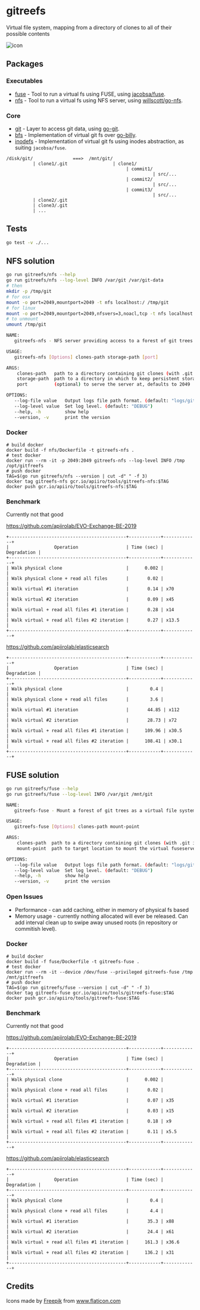 # gitreefs

Virtual file system, mapping from a directory of clones to all of their possible contents

![icon](./gitreefs.png)

## Packages

### Executables
- [fuse](fuse) - Tool to run a virtual fs using FUSE, using [jacobsa/fuse](https://github.com/jacobsa/fuse).
- [nfs](nfs) - Tool to run a virtual fs using NFS server, using [willscott/go-nfs](https://github.com/willscott/go-nfs).
### Core
- [git](core/git) - Layer to access git data, using [go-git](https://github.com/go-git/go-git).
- [bfs](core/virtualfs/bfs) - Implementation of virtual git fs over [go-billy](https://github.com/go-git/go-billy).
- [inodefs](core/virtualfs/inodefs) - Implementation of virtual git fs using inodes abstraction, as suiting `jacobsa/fuse`.

```
/disk/git/               ===>  /mnt/git/
          | clone1/.git                 | clone1/
                                             | commit1/
                                                       | src/...
                                             | commit2/
                                                       | src/...
                                             | commit3/
                                                       | src/...
          | clone2/.git
          | clone3/.git
          | ...
```

## Tests

```bash
go test -v ./...
```

## NFS solution

```bash
go run gitreefs/nfs --help
go run gitreefs/nfs --log-level INFO /var/git /var/git-data
# then
mkdir -p /tmp/git
# for osx
mount -o port=2049,mountport=2049 -t nfs localhost:/ /tmp/git
# for linux
mount -o port=2049,mountport=2049,nfsvers=3,noacl,tcp -t nfs localhost:/ /tmp/git
# to unmount
umount /tmp/git
```

```bash
NAME:
   gitreefs-nfs - NFS server providing access to a forest of git trees as a virtual file system

USAGE:
   gitreefs-nfs [Options] clones-path storage-path [port]

ARGS:
    clones-path   path to a directory containing git clones (with .git in them)
    storage-path  path to a directory in which to keep persistent storage (file handler mapping)
    port          (optional) to serve the server at, defaults to 2049

OPTIONS:
   --log-file value   Output logs file path format. (default: "logs/gitreefs-%v-%v.log")
   --log-level value  Set log level. (default: "DEBUG")
   --help, -h         show help
   --version, -v      print the version
```

### Docker

```shell
# build docker
docker build -f nfs/Dockerfile -t gitreefs-nfs .
# test docker
docker run --rm -it -p 2049:2049 gitreefs-nfs --log-level INFO /tmp /opt/gitfreefs
# push docker
TAG=$(go run gitreefs/nfs --version | cut -d" " -f 3)
docker tag gitreefs-nfs gcr.io/apiiro/tools/gitreefs-nfs:$TAG
docker push gcr.io/apiiro/tools/gitreefs-nfs:$TAG
```

### Benchmark

Currently not that good

https://github.com/apiirolab/EVO-Exchange-BE-2019

```
+--------------------------------------------+------------+-------------+
|                 Operation                  | Time (sec) | Degradation |
+--------------------------------------------+------------+-------------+
| Walk physical clone                        |      0.002 |             |
| Walk physical clone + read all files       |       0.02 |             |
| Walk virtual #1 iteration                  |       0.14 | x70         |
| Walk virtual #2 iteration                  |       0.09 | x45         |
| Walk virtual + read all files #1 iteration |       0.28 | x14         |
| Walk virtual + read all files #2 iteration |       0.27 | x13.5       |
+--------------------------------------------+------------+-------------+
```

https://github.com/apiirolab/elasticsearch

```
+--------------------------------------------+------------+-------------+
|                 Operation                  | Time (sec) | Degradation |
+--------------------------------------------+------------+-------------+
| Walk physical clone                        |        0.4 |             |
| Walk physical clone + read all files       |        3.6 |             |
| Walk virtual #1 iteration                  |       44.85 | x112       |
| Walk virtual #2 iteration                  |       28.73 | x72        |
| Walk virtual + read all files #1 iteration |      109.96 | x30.5      |
| Walk virtual + read all files #2 iteration |      108.41 | x30.1      |
+--------------------------------------------+------------+-------------+
```

## FUSE solution

```bash
go run gitreefs/fuse --help
go run gitreefs/fuse --log-level INFO /var/git /mnt/git
```

```bash
NAME:
   gitreefs-fuse - Mount a forest of git trees as a virtual file system

USAGE:
   gitreefs-fuse [Options] clones-path mount-point

ARGS:
    clones-path  path to a directory containing git clones (with .git in them)
    mount-point  path to target location to mount the virtual fuseserver at

OPTIONS:
   --log-file value   Output logs file path format. (default: "logs/gitreefs-%v-%v.log")
   --log-level value  Set log level. (default: "DEBUG")
   --help, -h         show help
   --version, -v      print the version
```


### Open Issues

- Performance - can add caching, either in memory of physical fs based
- Memory usage - currently nothing allocated will ever be released. Can add interval clean up to swipe away unused roots (in repository or commitish level).

### Docker

```shell
# build docker
docker build -f fuse/Dockerfile -t gitreefs-fuse .
# test docker
docker run --rm -it --device /dev/fuse --privileged gitreefs-fuse /tmp /mnt/gitfreefs
# push docker
TAG=$(go run gitreefs/fuse --version | cut -d" " -f 3)
docker tag gitreefs-fuse gcr.io/apiiro/tools/gitreefs-fuse:$TAG
docker push gcr.io/apiiro/tools/gitreefs-fuse:$TAG
```

### Benchmark

Currently not that good

https://github.com/apiirolab/EVO-Exchange-BE-2019

```
+--------------------------------------------+------------+-------------+
|                 Operation                  | Time (sec) | Degradation |
+--------------------------------------------+------------+-------------+
| Walk physical clone                        |      0.002 |             |
| Walk physical clone + read all files       |       0.02 |             |
| Walk virtual #1 iteration                  |       0.07 | x35         |
| Walk virtual #2 iteration                  |       0.03 | x15         |
| Walk virtual + read all files #1 iteration |       0.18 | x9          |
| Walk virtual + read all files #2 iteration |       0.11 | x5.5        |
+--------------------------------------------+------------+-------------+
```

https://github.com/apiirolab/elasticsearch

```
+--------------------------------------------+------------+-------------+
|                 Operation                  | Time (sec) | Degradation |
+--------------------------------------------+------------+-------------+
| Walk physical clone                        |        0.4 |             |
| Walk physical clone + read all files       |        4.4 |             |
| Walk virtual #1 iteration                  |       35.3 | x88         |
| Walk virtual #2 iteration                  |       24.4 | x61         |
| Walk virtual + read all files #1 iteration |      161.3 | x36.6       |
| Walk virtual + read all files #2 iteration |      136.2 | x31         |
+--------------------------------------------+------------+-------------+
```

## Credits
<div>Icons made by <a href="https://www.freepik.com" title="Freepik">Freepik</a> from <a href="https://www.flaticon.com/" title="Flaticon">www.flaticon.com</a></div>
